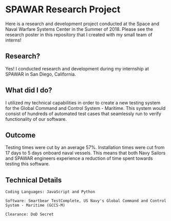 # SPAWAR Research Project
Here is a research and development project conducted at the Space and Naval Warfare Systems Center in the Summer of 2018. Please see the research poster in this repository that I created with my small team of interns!

## Research?
Yes! I conducted research and development during my internship at SPAWAR in San Diego, California.

## What did I do?
I utilized my technical capabilities in order to create a new testing system for the Global Command and Control System - Maritime. This system would consist of hundreds of automated test cases that seamlessly run to verify functionality of our software.

## Outcome
Testing times were cut by an average 57%. Installation times were cut from 17 days to 5 days onboard naval vessels. This means that both Navy Sailors and SPAWAR engineers experience a reduction of time spent towards testing this software.

## Technical Details
```
Coding Languages: JavaScript and Python
```
```
Software: Smartbear TestComplete, US Navy's Global Command and Control System - Maritime (GCCS-M)
```
```
Clearance: DoD Secret
```

